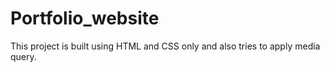 # Portfolio_website
This project is built using HTML and CSS only and also tries to apply media query.
